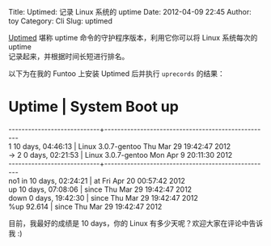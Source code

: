 Title: Uptimed: 记录 Linux 系统的 uptime
Date: 2012-04-09 22:45
Author: toy
Category: Cli
Slug: uptimed

[Uptimed][u] 堪称 uptime 命令的守护程序版本，利用它你可以将 Linux
系统每次的 uptime  
记录起来，并根据时间长短进行排名。

以下为在我的 Funtoo 上安装 Uptimed 后并执行 `uprecords` 的结果：

# Uptime | System Boot up  
----------------------------+---------------------------------------------------  
1 10 days, 04:46:13 | Linux 3.0.7-gentoo Thu Mar 29 19:42:47 2012  
-> 2 0 days, 02:21:53 | Linux 3.0.7-gentoo Mon Apr 9 20:11:30 2012  
----------------------------+---------------------------------------------------  
no1 in 10 days, 02:24:21 | at Fri Apr 20 00:57:42 2012  
up 10 days, 07:08:06 | since Thu Mar 29 19:42:47 2012  
down 0 days, 19:42:30 | since Thu Mar 29 19:42:47 2012  
%up 92.614 | since Thu Mar 29 19:42:47 2012

目前，我最好的成绩是 10 days，你的 Linux
有多少天呢？欢迎大家在评论中告诉我 :)

[u]: http://podgorny.cz/moin/Uptimed
